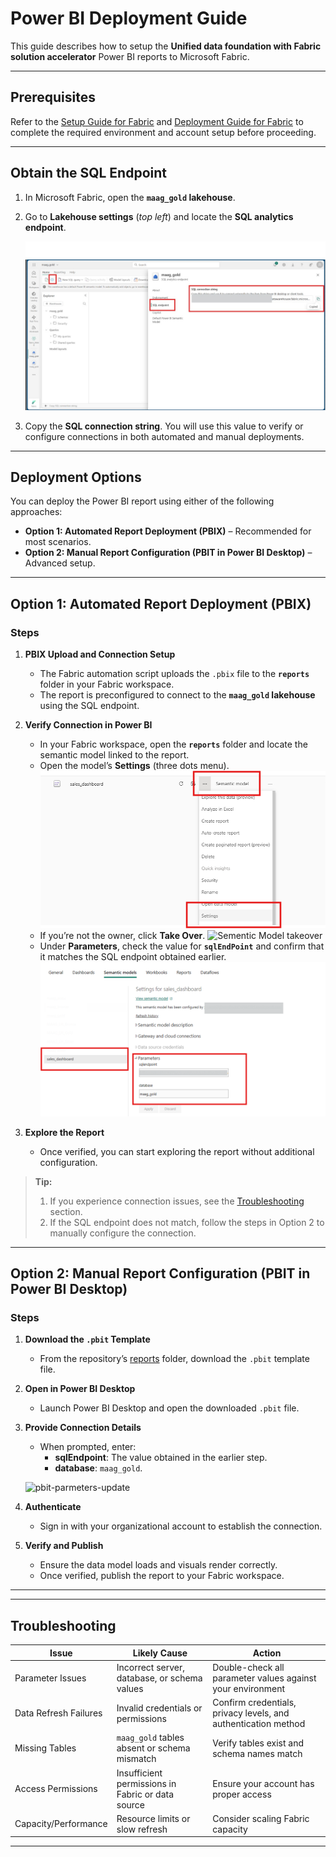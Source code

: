 # Power BI Deployment Guide
 
This guide describes how to setup the **Unified data foundation with Fabric solution accelerator** Power BI reports to Microsoft Fabric.
 
---
 
## Prerequisites
Refer to the [Setup Guide for Fabric](./SetupFabric.md) and [Deployment Guide for Fabric](./DeploymentGuideFabric.md) to complete the required environment and account setup before proceeding.

---

## Obtain the SQL Endpoint 

1. In Microsoft Fabric, open the **`maag_gold` lakehouse**.  
2. Go to **Lakehouse settings** (*top left*) and locate the **SQL analytics endpoint**. 
      
   ![SQL_credentials](./images/deployment/sqlConnection.jpg)

3. Copy the **SQL connection string**. You will use this value to verify or configure connections in both automated and manual deployments.

---

## Deployment Options
You can deploy the Power BI report using either of the following approaches:

- **Option 1: Automated Report Deployment (PBIX)** – Recommended for most scenarios.  
- **Option 2: Manual Report Configuration (PBIT in Power BI Desktop)** – Advanced setup.  

---

## Option 1: Automated Report Deployment (PBIX)

### Steps

1. **PBIX Upload and Connection Setup**
   - The Fabric automation script uploads the `.pbix` file to the **`reports`** folder in your Fabric workspace.
   - The report is preconfigured to connect to the **`maag_gold` lakehouse** using the SQL endpoint.

2. **Verify Connection in Power BI**
   - In your Fabric workspace, open the **`reports`** folder and locate the semantic model linked to the report.  
   - Open the model’s **Settings** (three dots menu). 
      ![Sementic Model settings](./images/deployment/sementicmodelsetting.png) 
   - If you’re not the owner, click **Take Over**. 
   ![Sementic Model takeover](./images/deployment/sementicmodel-takeover.png)
   - Under **Parameters**, check the value for **`sqlEndPoint`** and confirm that it matches the SQL endpoint obtained earlier.  
  ![Sementic Model parametrs](./images/deployment/sementicmodel-parameter.png) 

1. **Explore the Report**
   - Once verified, you can start exploring the report without additional configuration.  

> **Tip:** 
> 1. If you experience connection issues, see the [Troubleshooting](#troubleshooting) section.  
> 2. If the SQL endpoint does not match, follow the steps in Option 2 to manually configure the connection.

---

## Option 2: Manual Report Configuration (PBIT in Power BI Desktop)

### Steps

1. **Download the `.pbit` Template**
   - From the repository’s [reports](./reports) folder, download the `.pbit` template file.

2. **Open in Power BI Desktop**
   - Launch Power BI Desktop and open the downloaded `.pbit` file.  

3. **Provide Connection Details**
   - When prompted, enter:
     - **sqlEndpoint**: The value obtained in the earlier step.  
     - **database**: `maag_gold`.  

   ![pbit-parmeters-update](./images/deployment/PowerBI-parameters.png) 
   
4. **Authenticate**
   - Sign in with your organizational account to establish the connection.  

5. **Verify and Publish**
   - Ensure the data model loads and visuals render correctly.  
   - Once verified, publish the report to your Fabric workspace.  

---
---

## Troubleshooting

| Issue | Likely Cause | Action |
|-------|--------------|--------|
| Parameter Issues | Incorrect server, database, or schema values | Double-check all parameter values against your environment |
| Data Refresh Failures | Invalid credentials or permissions | Confirm credentials, privacy levels, and authentication method |
| Missing Tables | `maag_gold` tables absent or schema mismatch | Verify tables exist and schema names match |
| Access Permissions | Insufficient permissions in Fabric or data source | Ensure your account has proper access |
| Capacity/Performance | Resource limits or slow refresh | Consider scaling Fabric capacity |

---
